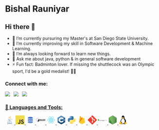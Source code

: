# Bishal Rauniyar



## Hi there 👋

- 🔭 I’m currently pursuring my Master's at San Diego State University.
- 🌱 I’m currently improving my skill in Software Development & Machine Learning.
- 🤔 I’m always looking forward to learn new things.
- 💬 Ask me about java, python & in general software development
- ⚡ Fun fact: Badminton lover. If missing the shuttlecock was an Olympic sport, I'd be a gold medalist! 🏸🥇

### Connect with me:
[<img src="https://img.icons8.com/color/48/000000/linkedin.png" width="3.5%"/>](https://www.linkedin.com/in/bishalrauniyar/)  &nbsp; [<img src="https://img.icons8.com/fluent/48/000000/instagram-new.png" width="3.5%"/>](https://www.instagram.com/rauniyar.bishal22/)  &nbsp; <a href="mailto:rauniyarbishal.grad@gmail.com"> <img src="https://img.icons8.com/fluent/48/000000/gmail.png" width="3.5%"/>


### 🚀 Languages and Tools:

<code><img height="30" src="https://raw.githubusercontent.com/github/explore/80688e429a7d4ef2fca1e82350fe8e3517d3494d/topics/java/java.png"></code>
<code><img height="30" src="https://raw.githubusercontent.com/github/explore/80688e429a7d4ef2fca1e82350fe8e3517d3494d/topics/javascript/javascript.png"></code>
<code><img height="30" src="https://raw.githubusercontent.com/github/explore/80688e429a7d4ef2fca1e82350fe8e3517d3494d/topics/sql/sql.png"></code>
<code><img height="30" src="https://raw.githubusercontent.com/github/explore/80688e429a7d4ef2fca1e82350fe8e3517d3494d/topics/bash/bash.png"></code>
<code><img height="30" src="https://raw.githubusercontent.com/github/explore/80688e429a7d4ef2fca1e82350fe8e3517d3494d/topics/react/react.png"></code>
<code><img height="30" src="https://raw.githubusercontent.com/github/explore/80688e429a7d4ef2fca1e82350fe8e3517d3494d/topics/cpp/cpp.png"></code>
<code><img height="30" src="https://raw.githubusercontent.com/github/explore/80688e429a7d4ef2fca1e82350fe8e3517d3494d/topics/python/python.png"></code>
<code><img height="30" src="https://raw.githubusercontent.com/github/explore/80688e429a7d4ef2fca1e82350fe8e3517d3494d/topics/firebase/firebase.png"></code>
<code><img height="30" src="https://raw.githubusercontent.com/github/explore/80688e429a7d4ef2fca1e82350fe8e3517d3494d/topics/git/git.png"></code>
<code><img height="30" src="https://raw.githubusercontent.com/github/explore/80688e429a7d4ef2fca1e82350fe8e3517d3494d/topics/mongodb/mongodb.png"></code>
<code><img height="30" src="https://raw.githubusercontent.com/github/explore/80688e429a7d4ef2fca1e82350fe8e3517d3494d/topics/nodejs/nodejs.png"></code>
<code><img height="30" src="https://raw.githubusercontent.com/github/explore/80688e429a7d4ef2fca1e82350fe8e3517d3494d/topics/linux/linux.png"></code>

<br />

<!--## GitHub Stats

![Bishal's github stats](https://github-readme-stats.vercel.app/api?username=rauniyarbsal&count_private=true&include_all_commits=true&hide=stars,issues&show_icons=true)-->

[instagram]: https://www.instagram.com/rauniyar.bishal22/
[linkedin]: https://linkedin.com/in/bishalrauniyar
[webdevplaylist]: https://www.youtube.com/playlist?list=PLkwxH9e_vrAJ0WbEsFA9W3I1W-g_BTsbt
[jsplaylist]: https://www.youtube.com/playlist?list=PLkwxH9e_vrALRJKu7wfXby3MKeflhTu6B
[cssplaylist]: https://www.youtube.com/playlist?list=PLkwxH9e_vrALSdvZuEh6gqQdmDoDIoqz4
[reactplaylist]: https://www.youtube.com/playlist?list=PLkwxH9e_vrAK4TdffpxKY3QGyHCpxFcQ0

